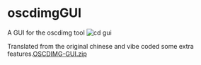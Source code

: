 # oscdimgGUI
A GUI for the oscdimg tool
![cd gui](https://github.com/user-attachments/assets/ab6d90f2-8539-463b-9385-d864e3f74d0f)

Translated from the original chinese and vibe coded some extra features.[OSCDIMG-GUI.zip](https://github.com/user-attachments/files/20831869/OSCDIMG-GUI.zip)
